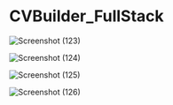 # CVBuilder_FullStack
![Screenshot (123)](https://user-images.githubusercontent.com/64306983/129017748-d470eab3-8626-46a8-8c56-54d3d679e389.png)

![Screenshot (124)](https://user-images.githubusercontent.com/64306983/129017880-27805d6a-8c8b-4b60-b7ff-a847a7f5455c.png)

![Screenshot (125)](https://user-images.githubusercontent.com/64306983/129017890-1b0f0b0b-c21d-44de-87c9-15f62402fc8b.png)

![Screenshot (126)](https://user-images.githubusercontent.com/64306983/129017896-80c4d298-081b-455a-95ee-a35c2815e3c2.png)

